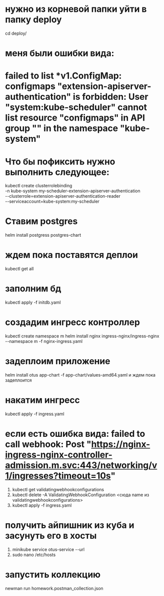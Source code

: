 # нужно из корневой папки уйти в папку deploy
cd deploy/

# меня были ошибки вида:
# failed to list *v1.ConfigMap: configmaps "extension-apiserver-authentication" is forbidden: User "system:kube-scheduler" cannot list resource "configmaps" in API group "" in the namespace "kube-system"
# Что бы пофиксить нужно выполнить следующее:
kubectl create clusterrolebinding \
-n kube-system my-scheduler-extension-apiserver-authentication \
--clusterrole=extension-apiserver-authentication-reader \
--serviceaccount=kube-system:my-scheduler

# Ставим postgres
helm install postgress postgres-chart

# ждем пока поставятся деплои
kubectl get all

# заполним бд
kubectl apply -f initdb.yaml

# создадим ингресс контроллер
kubectl create namespace m
helm install nginx ingress-nginx/ingress-nginx --namespace m -f nginx-ingress.yaml

# задеплоим приложение
helm install otus app-chart -f app-chart/values-amd64.yaml
и ждем пока задеплоится 

# накатим ингресс
kubectl apply -f ingress.yaml

# если есть ошибка вида: failed to call webhook: Post "https://nginx-ingress-nginx-controller-admission.m.svc:443/networking/v1/ingresses?timeout=10s"
1. kubectl get validatingwebhookconfigurations
2. kubectl delete -A ValidatingWebhookConfiguration <сюда name из validatingwebhookconfigurations>
3. kubectl apply -f ingress.yaml

# получить айпишник из куба и засунуть его в хосты 
1. minikube service otus-service --url
2. sudo nano /etc/hosts

# запустить коллекцию 
newman run homework.postman_collection.json
